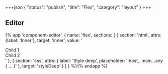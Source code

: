 +++json
{
  "status": "publish",
  "title": "Flex",
  "category": "layout"
}
+++

## Editor

{%
  app 'component-editor', {
    name: 'flex',
    sections: [
      {
        section: 'html',
        attrs: {label: 'Inner'},
        target: 'inner',
        value: '<div>Child 1</div><div>Child 2</div>'
      },
      {
        section: 'css',
        attrs: {
          label: 'Style deep',
          placeholder: ':host, .main, .any { ... }'
        },
        target: 'styleDeep'
      }
    ]
  }
%}{% endapp %}
